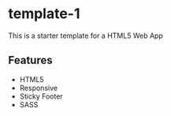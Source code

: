 # template-1

This is a starter template for a HTML5 Web App

## Features

- HTML5
- Responsive
- Sticky Footer
- SASS
